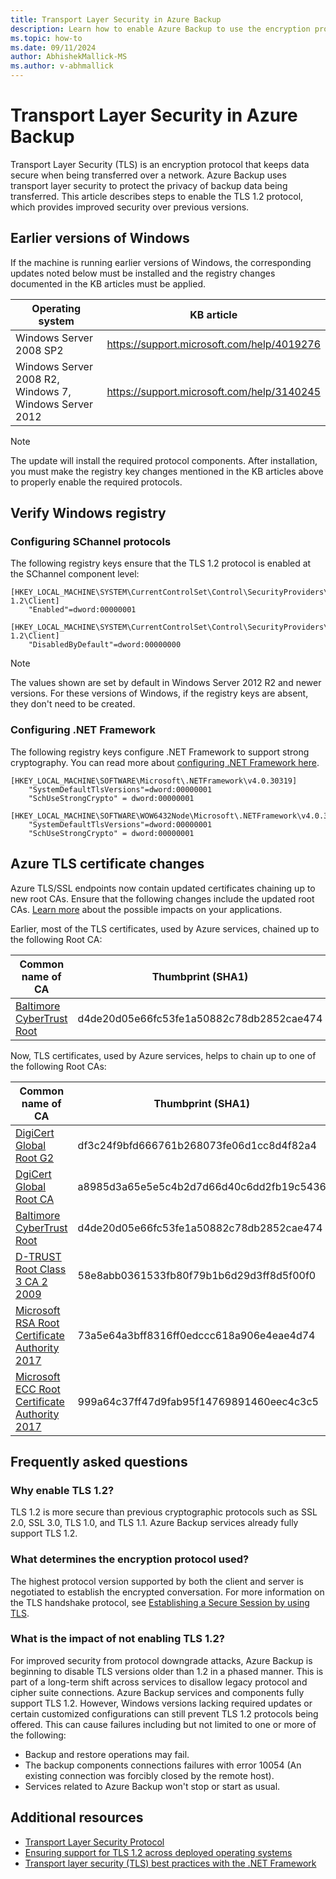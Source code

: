```yaml
---
title: Transport Layer Security in Azure Backup
description: Learn how to enable Azure Backup to use the encryption protocol Transport Layer Security (TLS) to keep data secure when being transferred over a network.
ms.topic: how-to
ms.date: 09/11/2024
author: AbhishekMallick-MS
ms.author: v-abhmallick
---
```


# Transport Layer Security in Azure Backup

Transport Layer Security (TLS) is an encryption protocol that keeps data secure when being transferred over a network. Azure Backup uses transport layer security to protect the privacy of backup data being transferred. This article describes steps to enable the TLS 1.2 protocol, which provides improved security over previous versions.

## Earlier versions of Windows

If the machine is running earlier versions of Windows, the corresponding updates noted below must be installed and the registry changes documented in the KB articles must be applied.

|Operating system  |KB article |
|---------|---------|
|Windows Server 2008 SP2 | <https://support.microsoft.com/help/4019276> |
|Windows Server 2008 R2, Windows 7, Windows Server 2012 | <https://support.microsoft.com/help/3140245> |

>[!NOTE]
>The update will install the required protocol components. After installation, you must make the registry key changes mentioned in the KB articles above to properly enable the required protocols.

## Verify Windows registry

### Configuring SChannel protocols

The following registry keys ensure that the TLS 1.2 protocol is enabled at the SChannel component level:

```reg
[HKEY_LOCAL_MACHINE\SYSTEM\CurrentControlSet\Control\SecurityProviders\SCHANNEL\Protocols\TLS 1.2\Client]
    "Enabled"=dword:00000001

[HKEY_LOCAL_MACHINE\SYSTEM\CurrentControlSet\Control\SecurityProviders\SCHANNEL\Protocols\TLS 1.2\Client]
    "DisabledByDefault"=dword:00000000
```

>[!NOTE]
>The values shown are set by default in Windows Server 2012 R2 and newer versions. For these versions of Windows, if the registry keys are absent, they don't need to be created.

### Configuring .NET Framework

The following registry keys configure .NET Framework to support strong cryptography. You can read more about [configuring .NET Framework here](/dotnet/framework/network-programming/tls#configuring-schannel-protocols-in-the-windows-registry).

```reg
[HKEY_LOCAL_MACHINE\SOFTWARE\Microsoft\.NETFramework\v4.0.30319]
    "SystemDefaultTlsVersions"=dword:00000001
    "SchUseStrongCrypto" = dword:00000001

[HKEY_LOCAL_MACHINE\SOFTWARE\WOW6432Node\Microsoft\.NETFramework\v4.0.30319]
    "SystemDefaultTlsVersions"=dword:00000001
    "SchUseStrongCrypto" = dword:00000001
```

## Azure TLS certificate changes

Azure TLS/SSL endpoints now contain updated certificates chaining up to new root CAs. Ensure that the following changes include the updated root CAs.  [Learn more](../security/fundamentals/tls-certificate-changes.md#what-changed) about the possible impacts on your applications.

Earlier, most of the TLS certificates, used by Azure services, chained up to the following Root CA:

Common name of CA | Thumbprint (SHA1)
--- | ---
[Baltimore CyberTrust Root](https://cacerts.digicert.com/BaltimoreCyberTrustRoot.crt) | d4de20d05e66fc53fe1a50882c78db2852cae474

Now, TLS certificates, used by Azure services, helps to chain up to one of the following Root CAs:

Common name of CA | Thumbprint (SHA1)
--- | ---
[DigiCert Global Root G2](https://cacerts.digicert.com/DigiCertGlobalRootG2.crt) | df3c24f9bfd666761b268073fe06d1cc8d4f82a4
[DgiCert Global Root CA](https://cacerts.digicert.com/DigiCertGlobalRootG2.crt) | a8985d3a65e5e5c4b2d7d66d40c6dd2fb19c5436
[Baltimore CyberTrust Root](https://cacerts.digicert.com/BaltimoreCyberTrustRoot.crt)| d4de20d05e66fc53fe1a50882c78db2852cae474
[D-TRUST Root Class 3 CA 2 2009](https://www.d-trust.net/cgi-bin/D-TRUST_Root_Class_3_CA_2_2009.crt) | 58e8abb0361533fb80f79b1b6d29d3ff8d5f00f0
[Microsoft RSA Root Certificate Authority 2017](https://www.microsoft.com/pkiops/certs/Microsoft%20RSA%20Root%20Certificate%20Authority%202017.crt) | 73a5e64a3bff8316ff0edccc618a906e4eae4d74
[Microsoft ECC Root Certificate Authority 2017](https://www.microsoft.com/pkiops/certs/Microsoft%20ECC%20Root%20Certificate%20Authority%202017.crt) | 999a64c37ff47d9fab95f14769891460eec4c3c5

## Frequently asked questions

### Why enable TLS 1.2?

TLS 1.2 is more secure than previous cryptographic protocols such as SSL 2.0, SSL 3.0, TLS 1.0, and TLS 1.1. Azure Backup services already fully support TLS 1.2.

### What determines the encryption protocol used?

The highest protocol version supported by both the client and server is negotiated to establish the encrypted conversation. For more information on the TLS handshake protocol, see [Establishing a Secure Session by using TLS](/windows/win32/secauthn/tls-handshake-protocol#establishing-a-secure-session-by-using-tls).

### What is the impact of not enabling TLS 1.2?

For improved security from protocol downgrade attacks, Azure Backup is beginning to disable TLS versions older than 1.2 in a phased manner. This is part of a long-term shift across services to disallow legacy protocol and cipher suite connections. Azure Backup services and components fully support TLS 1.2. However, Windows versions lacking required updates or certain customized configurations can still prevent TLS 1.2 protocols being offered. This can cause failures including but not limited to one or more of the following:

- Backup and restore operations may fail.
- The backup components connections failures with error 10054 (An existing connection was forcibly closed by the remote host).
- Services related to Azure Backup won't stop or start as usual.

## Additional resources

- [Transport Layer Security Protocol](/windows/win32/secauthn/transport-layer-security-protocol)
- [Ensuring support for TLS 1.2 across deployed operating systems](/security/engineering/solving-tls1-problem#ensuring-support-for-tls-12-across-deployed-operating-systems)
- [Transport layer security (TLS) best practices with the .NET Framework](/dotnet/framework/network-programming/tls)